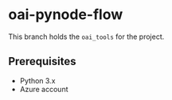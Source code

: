 # oai-pynode-flow

This branch holds the `oai_tools` for the project.

## Prerequisites

- Python 3.x
- Azure account
